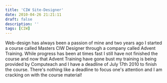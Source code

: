 ```yaml
---
title: 'CIW Site-Designer'
date: 2010-04-26 21:21:11
draft: false
description: ''
tags: [CIW]
---
```


Web-design has always been a passion of mine and two years ago I started a course called Masters CIW Designer through a company called Advent Training. While progress has been at times fast I still have not finished the course and now that Advent Training have gone bust my training is being provided by Computeach and I have a deadline of July 17th 2010 to finish the course. There's nothing like a deadline to focus one's attention and I am cracking on with the course material!